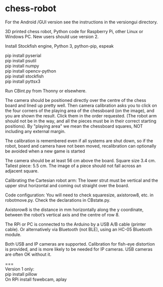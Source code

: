 # chess-robot  
  
For the Android /GUI version see the instructions in the versiongui directory.
    
3D printed chess robot, Python code for Raspberry Pi, other Linux or Windows PC. New users should use version 2.

Install Stockfish engine, Python 3, python-pip, espeak

pip install pyserial  
pip install psutil  
pip install numpy  
pip install opencv-python  
pip install stockfish  
pip install pyttsx3  

Run CBint.py from Thonny or elsewhere.

The camera should be positioned directly over the centre of the chess board and lined up pretty well. Then camera calibration asks you to click on the four corners of the playing area of the chessboard (on the image), and you are shown the result. Click them in the order requested. (The robot arm should not be in the way, and all the pieces must be in their correct starting positions). By "playing area" we mean the chessboard squares, NOT including any external margin.

The calibration is remembered even if all systems are shut down, so if the robot, board and camera have not been moved, recalibration can optionally be avoided when a new game is started

The camera should be at least 56 cm above the board. Square size 3.4 cm. Tallest piece: 5.5 cm. The image of a piece should not fall across an adjacent square.

Calibrating the Cartesian robot arm: The lower strut must be vertical and the upper strut horizontal and coming out straight over the board.

Code configuration: You will need to check squaresize, axistorow8, etc. in robotmove.py. Check the declarations in CBstate.py.

Axistorow8 is the distance in mm horizontally along the y coordinate, between the robot’s vertical axis and the centre of row 8. 


The RPi or PC is connected to the Arduino by a USB A/B cable (printer cable). Or alternatively via Bluetooth (not BLE), using an HC-05 Bluetooth module.

Both USB and IP cameras are supported. Calibration for fish-eye distortion is provided, and is more likely to be needed for IP cameras. USB cameras are often OK without it.
  
===  
Version 1 only:  
pip install pillow  
On RPi install fswebcam, aplay

